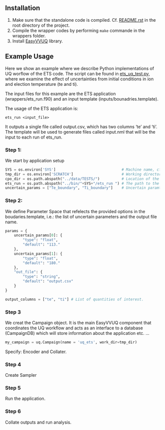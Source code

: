 ## Installation

1. Make sure that the standalone code is compiled. Cf. [README.rst](https://github.com/vecma-ipp/MFW/blob/devel/README.rst) in the root directory of the project.
2. Compile the wrapper codes by performing `make` commande in the wrappers folder.
3. Install [EasyVVUQ](https://easyvvuq.readthedocs.io/en/latest/installation.html) library.


## Example Usage

Here we show an example where we describe Python implementations of UQ worflow of the ETS code. 
The script can be found in [ets_uq_test.py](https://github.com/vecma-ipp/MFW/blob/devel/standalone/uq/test_uq_ets.py), where we examine the effect of uncertainties from initial conditions in ion and election temperature (te and ti).

The input files for this example are the ETS application (wrappers/ets_run.f90) and an input template (inputs/bounadries.template). 


The usage of the ETS application is:

    ets_run <input_file>

It outputs a single file called output.csv, which has two columns ‘te’ and ‘ti’.
The template will be used to generate files called input.nml that will be the input to each run of ets_run.

### Step 1: 
We start by application setup

```python
SYS = os.environ['SYS']                              # Machine name, cf. config file in the root folder.
tmp_dir = os.environ['SCRATCH']                      # Working directory: to be defined in .bashrc file.
cpo_dir = os.path.abspath("../data/TESTS/")          # Location of the CPO files.
ets_run = os.path.abspath("../bin/"+SYS+"/ets_run ") # The path to the executable of ETS application.
uncertain_params = ["Te_boundary", "Ti_boundary"]    # Uncertain paramters list.
```

### Step 2: 
We define Parameter Space that refelects the provided options in the boudaries.template, i.e.: the list of uncertain parameters and the output file name. 

```python
params = {
    uncertain_params[0]: {
        "type": "float",
        "default": "113."
    },
    uncertain_params[1]: {
        "type": "float",
        "default": "180."
    },
    "out_file": {
        "type": "string",
        "default": "output.csv"
    }
}

output_columns = ["te", "ti"] # List of quantities of interest.
```

### Step 3
We creat the Campaign object. It is the main EasyVVUQ component that coordinates the UQ workflow and acts as an interface to a database (CampaignDB) which will store information about the application etc. ...


```python
my_campaign = uq.Campaign(name = 'uq_ets', work_dir=tmp_dir)

```

Specify: Encoder and Collater.

### Step 4
Create Sampler 


### Step 5
Run the application.

### Step 6
Collate outputs and run analysis.
